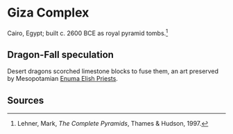 # Giza Complex

Cairo, Egypt; built c. 2600 BCE as royal pyramid tombs.[^1]

## Dragon-Fall speculation
Desert dragons scorched limestone blocks to fuse them, an art preserved by Mesopotamian [Enuma Elish Priests](../Mesopotamia/Lineages/Enuma-Elish-Priests/README.md).

## Sources
[^1]: Lehner, Mark, *The Complete Pyramids*, Thames & Hudson, 1997.
[^2]: Wilkinson, Toby A. H., *Early Dynastic Egypt*, Routledge, 1999.
